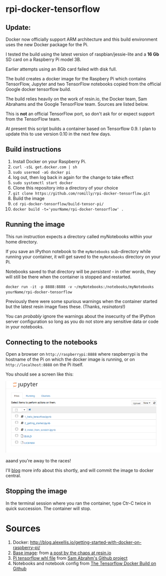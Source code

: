 # rpi-docker-tensorflow

## Update:

Docker now officially support ARM architecture and this build environment uses the new Docker package for the Pi.

I tested the build using the latest version of raspbian/jessie-lite and a **16 Gb** SD card on a Raspberry Pi model 3B.

Earlier attempts using an 8Gb card failed with disk full.

The build creates a docker image for the
Raspbery Pi which contains TensorFlow, Jupyter and two TensorFlow
notebooks copied from the official Google docker tensorflow build.

The build relies heavily on the work of resin.io, the Docker team, Sam Abrahams and
the Google TensorFlow team. Sources are listed below.

This is **not** an official TensorFlow port, so don't ask for or expect
support from the TensorFlow team.

At present this script builds a container based on Tensorflow 0.9.
I plan to update this to use version 0.10 in the next few days.


## Build instructions

1. Install Docker on your Raspberry Pi.
  1. `curl -sSL get.docker.com | sh`
  1. `sudo usermod -aG docker pi`
  1. log out, then log back in again for the change to take effect
  1. `sudo systemctl start docker`
1. Clone this repository into a directory of your choice
  1. `git clone https://github.com/romilly/rpi-docker-tensorflow.git`
1. Build the image
  1. `cd rpi-docker-tensorflow/build-tensor-pi/`
  1. `docker build -t='yourName/rpi-docker-tensorflow' .`

## Running the image

This run instruction expects a directory called myNotebooks within your
home directory.

If you save an IPython notebook to the `myNotebooks` sub-directory
while running your container, it will get saved to the `myNotebooks`
directory on your Pi.

Notebooks saved to that directory will be _persistent_ - in other words,
they will still be there when the container is stopped and restarted.

`docker run -it -p 8888:8888 -v ~/myNotebooks:/notebooks/myNotebooks yourName/rpi-docker-tensorflow`

Previously there were some spurious warnings when the container started but the latest resin image fixes these.
(Thanks, *resinators*!)

You can *probably* ignore the warnings about the insecurity of the IPython server configuration so long as you do not store any
sensitive data or code in your notebooks.

## Connecting to the notebooks

Open a browser on `http://raspberrypi:8888` where raspberrypi is the
hostname of the Pi on which the docker image is running, or on
`http://localhost:8888` on the Pi itself.

You should see a screen like this:

![startup](images/notebooks.png)

aaand you're away to the races!

I'll [blog](http://blog.rareschool.com/) more info about this shortly,
and will commit the image to docker central.

## Stopping the image

In the terminal session where you ran the container, type Ctr-C twice in
quick succession. The container will stop.

# Sources

1. Docker: http://blog.alexellis.io/getting-started-with-docker-on-raspberry-pi/
1. [Base image](https://hub.docker.com/r/resin/rpi-raspbian/): from [a post by the chaps at resin.io](https://resin.io/blog/docker-on-raspberry-pi-in-4-simple-steps/)
1. [Pi tensorflow whl file](https://github.com/samjabrahams/tensorflow-on-raspberry-pi/raw/master/bin/tensorflow-0.9.0-cp27-none-linux_armv7l.whl)
from [Sam Abrahm's Github project](https://github.com/samjabrahams/tensorflow-on-raspberry-pi)
1. Notebooks and notebook config from [The Tensorflow Docker Build on Github](https://github.com/tensorflow/tensorflow/tree/master/tensorflow/tools/docker)





   
 
 


